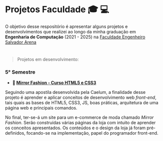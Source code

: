 # Projetos Faculdade :mortar_board: :computer:

  O objetivo desse respositório é apresentar alguns projetos e desenvolvimentos que realizei ao longo da minha graduação em **Engenharia de Computação** (2021 - 2025) na [Faculdade Engenheiro Salvador Arena](http://faculdadesalvadorarena.org.br)


#

> Projetos em desenvolvimento:

### 5° Semestre 

- **:shirt: [Mirror Fashion - Curso HTML5 e CSS3](https://github.com/ViniciusBenevidesdaSilva/ProjetosFaculdade/tree/main/5%C2%B0%20Semestre/01%20-%20Mirror%20Fashion%20-%20Curso%20HTML5%20e%20CSS3)**

Seguindo uma apostila desenvolvida pela Caelum, a finalidade desse projeto é aprender e aplicar conceitos de desenvolvimento web *front-end*, tais quais as bases de HTML5, CSS3, JS, boas práticas, arquitetura de uma página web e principais comandos.

No final, ter-se-á um site para um e-commerce de moda chamado *Mirror Fashion*. Serão construídas várias páginas da loja com intuito de aprender os conceitos apresentados. Os conteúdos e o design da loja já foram pré-definidos, focando-se na implementação, papel do programador front-end.

